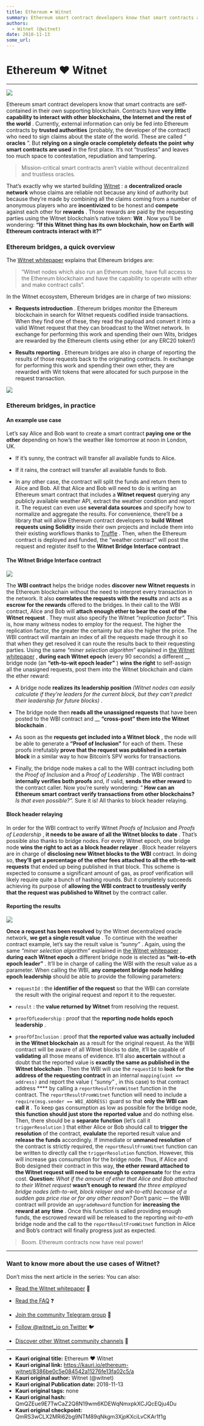 ```yaml
---
title: Ethereum ❤ Witnet
summary: Ethereum smart contract developers know that smart contracts are self-contained in their own supporting blockchain. Contracts have very little capability to interact with other blockchains, the Internet and the rest of the world . Currently, external information can only be fed into Ethereum contracts by trusted authorities (probably, the developer of the contract) who need to sign claims about the state of the world. These are called “ oracles ”. But relying on a single oracle completely defeat
authors:
  - Witnet (@witnet)
date: 2018-11-13
some_url: 
---
```


# Ethereum ❤ Witnet



----


![](https://cdn-images-1.medium.com/max/2000/1*6acpDniTjhGNx4y5OwQ7Ig.png)

Ethereum smart contract developers know that smart contracts are self-contained in their own supporting blockchain. Contracts have **very little capability to interact with other blockchains, the Internet and the rest of the world** .
Currently, external information can only be fed into Ethereum contracts by **trusted authorities** (probably, the developer of the contract) who need to sign claims about the state of the world. These are called “ **oracles** ”.
But **relying on a single oracle completely defeats the point why smart contracts are used** in the first place. It’s not “trustless” and leaves too much space to contestation, repudiation and tampering.
> Mission-critical smart contracts aren’t viable without decentralized and trustless oracles.

That’s exactly why we started building [Witnet](https://witnet.io) : a **decentralized oracle network** whose claims are reliable not because any kind of authority but because they’re made by combining all the claims coming from a number of anonymous players who are **incentivized** to be honest and **compete** against each other for **rewards** .
Those rewards are paid by the requesting parties using the Witnet blockchain’s native token: **Wit** .
Now you’ll be wondering: **“If this Witnet thing has its own blockchain, how on Earth will Ethereum contracts interact with it?”** 

### Ethereum bridges, a quick overview

The [Witnet whitepaper](https://witnet.io/static/witnet-whitepaper.pdf) explains that Ethereum bridges are:
> “Witnet nodes which also run an Ethereum node, have full access to the Ethereum blockchain and have the capability to operate with ether and make contract calls”.

In the Witnet ecosystem, Ethereum bridges are in charge of two missions:



 *  **Requests introduction** . Ethereum bridges monitor the Ethereum blockchain in search for Witnet requests codified inside transactions. When they find one of these, they read the payload and convert it into a valid Witnet request that they can broadcast to the Witnet network. In exchange for performing this work and spending their own Wits, bridges are rewarded by the Ethereum clients using ether (or any ERC20 token!)

 *  **Results reporting** . Ethereum bridges are also in charge of reporting the results of those requests back to the originating contracts. In exchange for performing this work and spending their own ether, they are rewarded with Wit tokens that were allocated for such purpose in the request transaction.

![](https://cdn-images-1.medium.com/max/1600/1*-Kua2raeFSgSfkMrfGgJ3w.png)


### Ethereum bridges, in practice

#### An example use case
Let’s say Alice and Bob want to create a smart contract **paying one or the other** depending on how’s the weather like tomorrow at noon in London, UK.



 * If it’s sunny, the contract will transfer all available funds to Alice.

 * If it rains, the contract will transfer all available funds to Bob.

 * In any other case, the contract will split the funds and return them to Alice and Bob.
All that Alice and Bob will need to do is writing an Ethereum smart contract that includes a **Witnet request** querying any publicly available weather API, extract the weather condition and report it. The request can even use **several data sources** and specify how to normalize and aggregate the results.
For convenience, there’ll be a library that will allow Ethereum contract developers to **build Witnet requests using Solidity** inside their own projects and include them into their existing workflows thanks to [Truffle](http://truffleframework.com/) .
Then, when the Ethereum contract is deployed and funded, the “weather contract” will post the request and register itself to the **Witnet Bridge Interface contract** .

#### The Witnet Bridge Interface contract

![](https://cdn-images-1.medium.com/max/1600/1*Q5aHXJBGzibUo3f-wyt62g.png)

The **WBI contract** helps the bridge nodes **discover new Witnet requests** in the Ethereum blockchain without the need to interpret every transaction in the network. It also **correlates the requests with the results** and acts as a **escrow for the rewards** offered to the bridges.
In their call to the WBI contract, Alice and Bob will **attach enough ether to bear the cost of the Witnet request** . They must also specify the Witnet _“replication factor”._ This is, how many witness nodes to employ for the request. The higher the replication factor, the greater the certainty but also the higher the price.
The WBI contract will mantain an index of all the requests made through it so that when they get resolved it can route the results back to their requesting parties.
Using the same _“miner selection algorithm”_ explained in [the Witnet whitepaper](https://witnet.io/static/witnet-whitepaper.pdf) , **during each Witnet epoch** (every 90 seconds) a different __ bridge node (an **“eth-to-wit epoch leader”** ) **wins the right** to self-assign all the unasigned requests, post them into the Witnet blockchain and claim the ether reward:



 * A bridge node **realizes its leadership position**  _(Witnet nodes can easily calculate if they’re leaders for the current block, but they can’t predict their leadership for future blocks)_ .

 * The bridge node then **reads all the unassigned requests** that have been posted to the WBI contract and __  **“cross-post” them into the Witnet blockchain** .

 * As soon as the **requests get included into a Witnet block** , the node will be able to generate a **“Proof of Inclusion”** for each of them. These proofs irrefutably **prove that the request was published in a certain block** in a similar way to how Bitcoin’s SPV works for transactions.

 * Finally, the bridge node makes a call to the WBI contract including both the _Proof of Inclusion_ and a _Proof of Leadership_ . The WBI contract **internally verifies both proofs** and, if valid, **sends the ether reward** to the contract caller.
Now you’re surely wondering: _“_  **How can an Ethereum smart contract verify transactions from other blockchains?**  _Is that even possible?”._ 
Sure it is! All thanks to block header relaying.

#### Block header relaying
In order for the WBI contract to verify Witnet _Proofs of Inclusion_ and _Proofs of Leadership_ , **it needs to be aware of all the Witnet blocks to date** .
That’s possible also thanks to bridge nodes. For every Witnet epoch, one bridge node **wins the right to act as a block header relayer** .
Block header relayers are in charge of **disclosing new Witnet blocks to the WBI** contract. In doing so, **they’ll get a percentage of the ether fees attached to all the eth-to-wit requests** that ended up being published in that block.
This scheme is expected to consume a significant amount of gas, as proof verification will likely require quite a bunch of hashing rounds. But it completely succeeds achieving its purpose of **allowing the WBI contract to trustlessly verify that the request was published to Witnet** by the contract caller.

#### Reporting the results

![](https://cdn-images-1.medium.com/max/1600/1*l1HxRVdvKmpVq6uYGm2Y4Q.png)

 **Once a request has been resolved** by the Witnet decentralized oracle network, **we get a single result value** . To continue with the weather contract example, let’s say the result value is _“sunny”_ .
Again, using the same _“miner selection algorithm”_ explained in [the Witnet whitepaper](https://witnet.io/static/witnet-whitepaper.pdf) , **during each Witnet epoch** a different bridge node is elected as **“wit-to-eth epoch leader”** . It’ll be in charge of calling the WBI with the result value as a parameter.
When calling the WBI, **any competent bridge node holding epoch leadership** should be able to provide the following parameters:



 *  `requestId` : the **identifier of the request** so that the WBI can correlate the result with the original request and report it to the requester.

 *  `result` : the **value returned by Witnet** from resolving the request.

 *  `proofOfLeadership` : proof that the **reporting node holds epoch leadership** .

 *  `proofOfInclusion` : proof that **the reported value was actually included in the Witnet blockchain** as a result for the original request.
As the WBI contract will be aware of all Witnet blocks to date, it’ll be capable of **validating** all those means of evidence. It’ll also **ascertain** without a doubt that the reported value is **exactly the same as published in the Witnet blockchain** .
Then the WBI will use the `requestId` to **look for the address of the requesting contract** in an internal `mapping(uint => address)` and report the value ( _“sunny”_ , in this case) to that contract address **** by calling a `reportResultFromWitnet` function in the contract.
The `reportResultFromWitnet` function will need to include a `require(msg.sender == WBI_ADDRESS)` guard so that **only the WBI can call it** . To keep gas consumption as low as possible for the bridge node, **this function should just store the reported value** and do nothing else.
Then, there should be a **separate function** (let’s call it `triggerResolution` ) that either Alice or Bob should call to **trigger the resolution** of the contract, **evalulate** the reported result value and **release the funds** accordingly.
If immediate or **unmaned resolution** of the contract is strictly required, the `reportResultFromWitnet` function can be written to directly call the `triggerResolution` function. However, this will increase gas consumption for the bridge node. Thus, if Alice and Bob designed their contract in this way, **the ether reward attached to the Witnet request will need to be enough to compensate** for the extra cost.
 **Question:**  _What if the amount of ether that Alice and Bob attached to their Witnet request_  **wasn’t enough to reward**  _the three employed bridge nodes (eth-to-wit, block relayer and wit-to-eth) because of a sudden gas price rise or for any other reason?_ 
Don’t panic — the WBI contract will provide an `upgradeReward` function for **increasing the reward at any time** . Once this function is called providing enough funds, the escrowed reward will be released to the reporting _wit-to-eth_ bridge node and the call to the `reportResultFromWitnet` function in Alice and Bob’s contract will finally progress just as expected.
> Boom. Ethereum contracts now have real power!


----


### Want to know more about the use cases of Witnet?
Don’t miss the next article in the series:
You can also:



 *  [Read the Witnet whitepaper](https://witnet.io/static/witnet-whitepaper.pdf) 📃

 *  [Read the FAQ](https://witnet.io/#/faq) ❓

 *  [Join the community Telegram group](https://t.me/witnetio) 💬

 *  [Follow @witnet_io on Twitter](https://twitter.com/witnet_io) 🐦

 *  [Discover other Witnet community channels](https://witnet.io/#/contact) 👥



---

- **Kauri original title:** Ethereum ❤ Witnet
- **Kauri original link:** https://kauri.io/ethereum-witnet/8386be0c5e084542a11276fe13fa02c5/a
- **Kauri original author:** Witnet (@witnet)
- **Kauri original Publication date:** 2018-11-13
- **Kauri original tags:** none
- **Kauri original hash:** QmQZEue9E7TwCaZ2Q8N19wm6KDEWqNmxpkXCJQcEQju4Du
- **Kauri original checkpoint:** QmRS3wCLX2MRi62bg9NTM89qNkgm3XjpKXciLvCKAr1f1g



